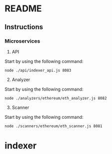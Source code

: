# README

## Instructions

### Microservices

1. API

Start by using the following command:

```
node ./api/indexer_api.js 8083
```

2. Analyzer

Start by using the following command:

```
node ./analyzers/ethereum/eth_analyzer.js 8082
```

3. Scanner

Start by using the following command:

```
node ./scanners/ethereum/eth_scanner.js 8081
```

# indexer

